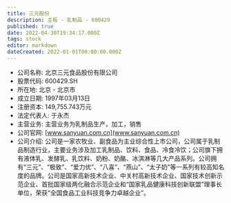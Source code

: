 ```yaml
---
title: 三元股份
description: 主板 - 乳制品 - 600429
published: true
date: 2022-04-30T19:34:17.000Z
tags: stock
editor: markdown
dateCreated: 2022-01-01T00:00:00.000Z
---
```


- 公司名称: 北京三元食品股份有限公司
- 股票代码: 600429.SH
- 所在地: 北京 - 北京市
- 成立日期: 1997年03月13日
- 注册资本: 149,755.743万元
- 法定代表人: 于永杰
- 主营业务: 主营业务为乳制品生产，加工，销售
- 公司官网: [www.sanyuan.com.cn](www.sanyuan.com.cn)
- 公司介绍: 公司是一家农牧业、副食品为主业综合性上市公司，公司属于乳制品制造行业，主要业务涉及加工乳制品、饮料、食品、冷食冷饮；公司旗下拥有液体乳、发酵乳、乳饮料、奶粉、奶酪、冰淇淋等几大产品系列。公司拥有“三元”、“极致”、“爱力优”、“八喜”、“燕山”、“太子奶”等一系列有较高知名度的品牌。公司是国家高新技术企业、中关村高新技术企业、国家技术创新示范企业、首批国家级两化融合示范企业和“国家乳品健康科技创新联盟”理事长单位，荣获“全国食品工业科技竞争力卓越企业”。


